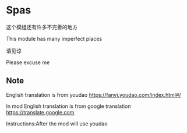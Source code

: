 # Spas
这个模组还有许多不完善的地方

This module has many imperfect places

请见谅

Please excuse me



## Note

English translation is from youdao https://fanyi.youdao.com/index.html#/

In mod English translation is from google translation https://translate.google.com

Instructions:After the mod will use youdao 
